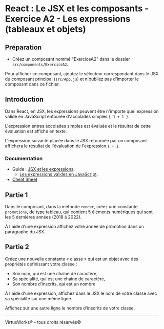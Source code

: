 # React : Le JSX et les composants - Exercice A2 - Les expressions (tableaux et objets)


## Préparation

- Créez un composant nommé "ExerciceA2" dans le dossier `src/components/ExerciceA2`.

Pour afficher ce composant, ajoutez le sélecteur correspondant dans le JSX du
composant principal (`src/App.js`) et n'oubliez pas d'importer le composant dans
ce fichier.


## Introduction

Dans React, en JSX, les expressions peuvent être n'importe quel expression
valide en JavaScript entourée d'accolades simples `{ 1 + 1 }`.

L'expression entres accolades simples est évaluée et le résultat de cette
évaluation est affiché en texte.

L'expression suivante placée dans le JSX retournée par un composant affichera
le résultat de l'évaluation de l'expression `1 + 1`.


### Documentation

- Guide : [JSX et les expressions](https://reactjs.org/docs/introducing-jsx.html).
  - [Les expressions valides en JavaScript](https://developer.mozilla.org/en-US/docs/Web/JavaScript/Guide/Expressions_and_Operators#Expressions).
- [Cheat Sheet](https://devhints.io/react)


## Partie 1

Dans le composant, dans la méthode `render`, créez une constante `promotions`,
de type tableau, qui contient 5 éléments numériques qui sont les 5 dernières
années (2018 à 2022).

À l'aide d'une expression affichez votre année de promotion dans un paragraphe
du JSX.


## Partie 2

Créez une nouvelle constante « classe » qui est un objet avec des propriétés
définissant votre classe :
- Son nom, qui est une chaîne de caractère,
- Sa spécialité, qui est une chaîne de caractère,
- Son nombre d'inscrits, qui est un nombre

À l'aide d'une expression, affichez dans le JSX le nom de votre classe avec sa
spécialité sur une même ligne.

Affichez sur une autre ligne le nombre d'inscrits de votre classe.

---

VirtuoWorks® - tous droits réservés©